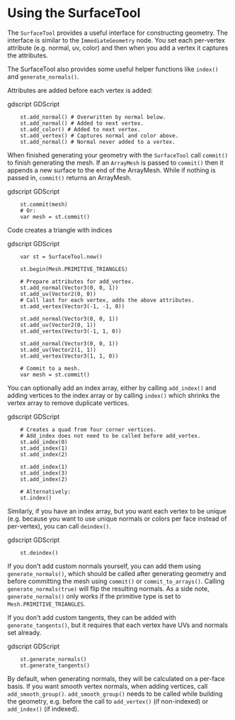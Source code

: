 

Using the SurfaceTool
=====================

The `SurfaceTool` provides a useful interface for constructing geometry.
The interface is similar to the `ImmediateGeometry` node. You
set each per-vertex attribute (e.g. normal, uv, color) and then when you add a vertex it
captures the attributes.

The SurfaceTool also provides some useful helper functions like `index()` and `generate_normals()`.

Attributes are added before each vertex is added:

gdscript GDScript

```
    st.add_normal() # Overwritten by normal below.
    st.add_normal() # Added to next vertex.
    st.add_color() # Added to next vertex.
    st.add_vertex() # Captures normal and color above.
    st.add_normal() # Normal never added to a vertex.
```

When finished generating your geometry with the `SurfaceTool`
call `commit()` to finish generating the mesh. If an `ArrayMesh` is passed
to `commit()` then it appends a new surface to the end of the ArrayMesh. While if nothing is passed
in, `commit()` returns an ArrayMesh.

gdscript GDScript

```
    st.commit(mesh)
    # Or:
    var mesh = st.commit()
```

Code creates a triangle with indices

gdscript GDScript

```
    var st = SurfaceTool.new()

    st.begin(Mesh.PRIMITIVE_TRIANGLES)

    # Prepare attributes for add_vertex.
    st.add_normal(Vector3(0, 0, 1))
    st.add_uv(Vector2(0, 0))
    # Call last for each vertex, adds the above attributes.
    st.add_vertex(Vector3(-1, -1, 0))

    st.add_normal(Vector3(0, 0, 1))
    st.add_uv(Vector2(0, 1))
    st.add_vertex(Vector3(-1, 1, 0))

    st.add_normal(Vector3(0, 0, 1))
    st.add_uv(Vector2(1, 1))
    st.add_vertex(Vector3(1, 1, 0))

    # Commit to a mesh.
    var mesh = st.commit()
```

You can optionally add an index array, either by calling `add_index()` and adding
vertices to the index array or by calling `index()` which shrinks the vertex array
to remove duplicate vertices.

gdscript GDScript

```
    # Creates a quad from four corner vertices.
    # Add_index does not need to be called before add_vertex.
    st.add_index(0)
    st.add_index(1)
    st.add_index(2)

    st.add_index(1)
    st.add_index(3)
    st.add_index(2)

    # Alternatively:
    st.index()
```

Similarly, if you have an index array, but you want each vertex to be unique (e.g. because
you want to use unique normals or colors per face instead of per-vertex), you can call `deindex()`.

gdscript GDScript

```
    st.deindex()
```

If you don't add custom normals yourself, you can add them using `generate_normals()`, which should
be called after generating geometry and before committing the mesh using `commit()` or
`commit_to_arrays()`. Calling `generate_normals(true)` will flip the resulting normals. As a side
note, `generate_normals()` only works if the primitive type is set to `Mesh.PRIMITIVE_TRIANGLES`.

If you don't add custom tangents, they can be added with `generate_tangents()`, but it requires
that each vertex have UVs and normals set already.

gdscript GDScript

```
    st.generate_normals()
    st.generate_tangents()
```

By default, when generating normals, they will be calculated on a per-face basis. If you want
smooth vertex normals, when adding vertices, call `add_smooth_group()`. `add_smooth_group()`
needs to be called while building the geometry, e.g. before the call to `add_vertex()`
(if non-indexed) or `add_index()` (if indexed).
